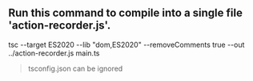 ## Run this command to compile into a single file 'action-recorder.js'.  
tsc --target ES2020 --lib "dom,ES2020"  --removeComments true --out ../action-recorder.js main.ts 

> tsconfig.json can be ignored
